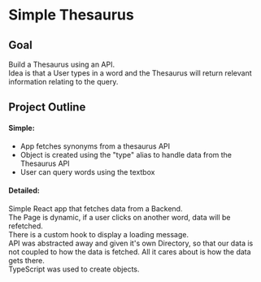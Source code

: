 # Simple Thesaurus

## Goal
Build a Thesaurus using an API.<br>
Idea is that a User types in a word and the Thesaurus will return relevant information relating to the query.<br>

## Project Outline

#### Simple:

- App fetches synonyms from a thesaurus API
- Object is created using the "type" alias to handle data from the Thesaurus API
- User can query words using the textbox

#### Detailed:

Simple React app that fetches data from a Backend.<br>
The Page is dynamic, if a user clicks on another word, data will be refetched.<br>
There is a custom hook to display a loading message.<br>
API was abstracted away and given it's own Directory, so that our data is not coupled to how the data is fetched. All it cares about is how the data gets there.<br>
TypeScript was used to create objects. <br>
